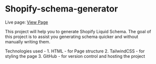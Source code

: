 # Shopify-schema-generator

Live page: <a href="https://mavemohiuddin.github.io/Shopify-schema-generator/">View Page</a>

This project will help you to generate Shopify Liquid Schema. The goal of this project is to assist you generating schema quicker and without manually writing them.

Technologies used - 
    1. HTML         - for Page structure
    2. TailwindCSS  - for styling the page
    3. GitHub       - for version control and hosting the project